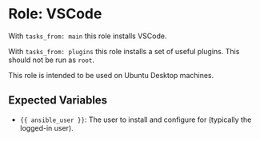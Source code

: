 # Role: VSCode

With `tasks_from: main` this role installs VSCode.

With `tasks_from: plugins` this role installs a set of useful plugins. This should not be run as `root`.

This role is intended to be used on Ubuntu Desktop machines.

## Expected Variables

- `{{ ansible_user }}`: The user to install and configure for (typically the logged-in user).
